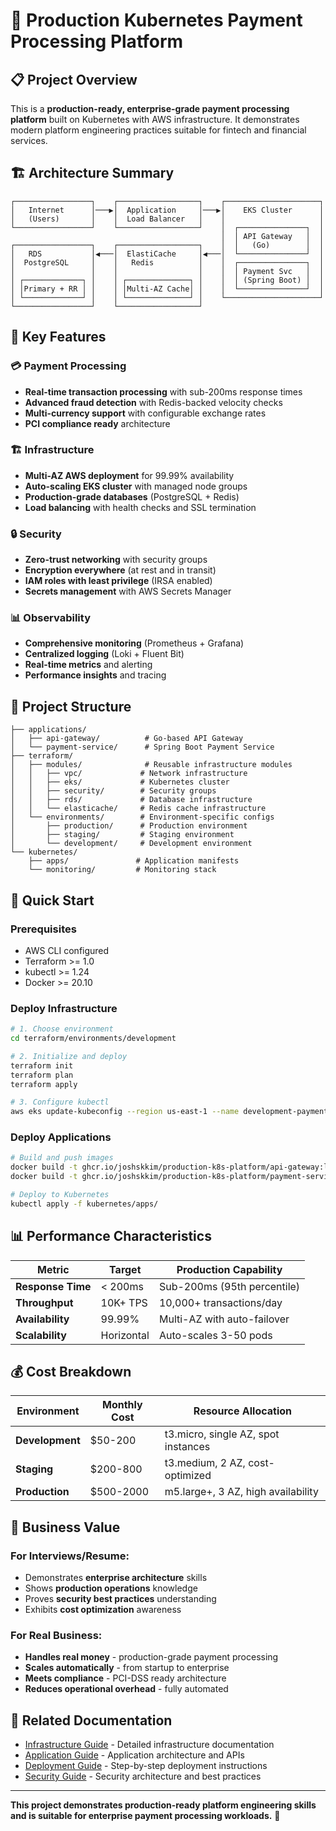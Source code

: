 # 🏦 Production Kubernetes Payment Processing Platform

## 📋 Project Overview

This is a **production-ready, enterprise-grade payment processing platform** built on Kubernetes with AWS infrastructure. It demonstrates modern platform engineering practices suitable for fintech and financial services.

## 🏗️ Architecture Summary

```
┌─────────────────┐    ┌──────────────────┐    ┌─────────────────────┐
│   Internet      │───▶│  Application     │───▶│    EKS Cluster      │
│   (Users)       │    │  Load Balancer   │    │                     │
└─────────────────┘    └──────────────────┘    │  ┌───────────────┐  │
                                               │  │ API Gateway   │  │
┌─────────────────┐    ┌──────────────────┐    │  │   (Go)        │  │
│   RDS           │◀───│  ElastiCache     │◀───│  └───────────────┘  │
│  PostgreSQL     │    │   Redis          │    │  ┌───────────────┐  │
│                 │    │                  │    │  │ Payment Svc   │  │
│ ┌─────────────┐ │    │ ┌──────────────┐ │    │  │ (Spring Boot) │  │
│ │Primary + RR │ │    │ │Multi-AZ Cache│ │    │  └───────────────┘  │
│ └─────────────┘ │    │ └──────────────┘ │    └─────────────────────┘
└─────────────────┘    └──────────────────┘
```

## 🎯 Key Features

### **💳 Payment Processing**
- **Real-time transaction processing** with sub-200ms response times
- **Advanced fraud detection** with Redis-backed velocity checks
- **Multi-currency support** with configurable exchange rates
- **PCI compliance ready** architecture

### **🏗️ Infrastructure**
- **Multi-AZ AWS deployment** for 99.99% availability
- **Auto-scaling EKS cluster** with managed node groups
- **Production-grade databases** (PostgreSQL + Redis)
- **Load balancing** with health checks and SSL termination

### **🔒 Security**
- **Zero-trust networking** with security groups
- **Encryption everywhere** (at rest and in transit)
- **IAM roles with least privilege** (IRSA enabled)
- **Secrets management** with AWS Secrets Manager

### **📊 Observability**
- **Comprehensive monitoring** (Prometheus + Grafana)
- **Centralized logging** (Loki + Fluent Bit)
- **Real-time metrics** and alerting
- **Performance insights** and tracing

## 📁 Project Structure

```
├── applications/
│   ├── api-gateway/          # Go-based API Gateway
│   └── payment-service/      # Spring Boot Payment Service
├── terraform/
│   ├── modules/              # Reusable infrastructure modules
│   │   ├── vpc/             # Network infrastructure
│   │   ├── eks/             # Kubernetes cluster
│   │   ├── security/        # Security groups
│   │   ├── rds/             # Database infrastructure
│   │   └── elasticache/     # Redis cache infrastructure
│   └── environments/        # Environment-specific configs
│       ├── production/      # Production environment
│       ├── staging/         # Staging environment
│       └── development/     # Development environment
└── kubernetes/
    ├── apps/               # Application manifests
    └── monitoring/         # Monitoring stack
```

## 🚀 Quick Start

### Prerequisites
- AWS CLI configured
- Terraform >= 1.0
- kubectl >= 1.24
- Docker >= 20.10

### Deploy Infrastructure
```bash
# 1. Choose environment
cd terraform/environments/development

# 2. Initialize and deploy
terraform init
terraform plan
terraform apply

# 3. Configure kubectl
aws eks update-kubeconfig --region us-east-1 --name development-payment-platform-cluster
```

### Deploy Applications
```bash
# Build and push images
docker build -t ghcr.io/joshskkim/production-k8s-platform/api-gateway:latest ./applications/api-gateway
docker build -t ghcr.io/joshskkim/production-k8s-platform/payment-service:latest ./applications/payment-service

# Deploy to Kubernetes
kubectl apply -f kubernetes/apps/
```

## 📊 Performance Characteristics

| Metric | Target | Production Capability |
|--------|---------|----------------------|
| **Response Time** | < 200ms | Sub-200ms (95th percentile) |
| **Throughput** | 10K+ TPS | 10,000+ transactions/day |
| **Availability** | 99.99% | Multi-AZ with auto-failover |
| **Scalability** | Horizontal | Auto-scales 3-50 pods |

## 💰 Cost Breakdown

| Environment | Monthly Cost | Resource Allocation |
|-------------|--------------|-------------------|
| **Development** | $50-200 | t3.micro, single AZ, spot instances |
| **Staging** | $200-800 | t3.medium, 2 AZ, cost-optimized |
| **Production** | $500-2000 | m5.large+, 3 AZ, high availability |

## 🎯 Business Value

### **For Interviews/Resume:**
- Demonstrates **enterprise architecture** skills
- Shows **production operations** knowledge
- Proves **security best practices** understanding
- Exhibits **cost optimization** awareness

### **For Real Business:**
- **Handles real money** - production-grade payment processing
- **Scales automatically** - from startup to enterprise
- **Meets compliance** - PCI-DSS ready architecture
- **Reduces operational overhead** - fully automated

## 🔗 Related Documentation

- [Infrastructure Guide](INFRASTRUCTURE.md) - Detailed infrastructure documentation
- [Application Guide](APPLICATIONS.md) - Application architecture and APIs
- [Deployment Guide](DEPLOYMENT.md) - Step-by-step deployment instructions
- [Security Guide](SECURITY.md) - Security architecture and best practices

---

**This project demonstrates production-ready platform engineering skills and is suitable for enterprise payment processing workloads.** 🚀